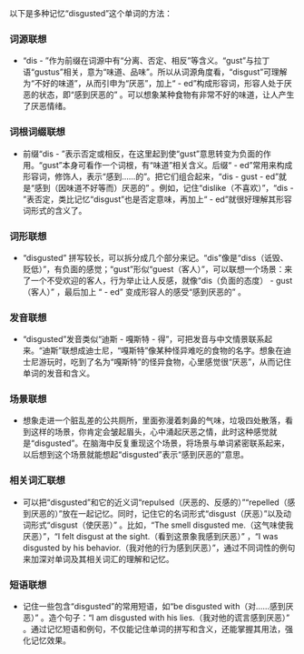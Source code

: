 以下是多种记忆“disgusted”这个单词的方法：

### 词源联想
 - “dis - ”作为前缀在词源中有“分离、否定、相反”等含义。“gust”与拉丁语“gustus”相关，意为“味道、品味”。所以从词源角度看，“disgust”可理解为“不好的味道”，从而引申为“厌恶”，加上“ - ed”构成形容词，形容人处于厌恶的状态，即“感到厌恶的” 。可以想象某种食物有非常不好的味道，让人产生了厌恶情绪。
 
### 词根词缀联想
 - 前缀“dis - ”表示否定或相反，在这里起到使“gust”意思转变为负面的作用。“gust”本身可看作一个词根，有“味道”相关含义。后缀“ - ed”常用来构成形容词，修饰人，表示“感到……的”。把它们组合起来，“dis - gust - ed”就是“感到（因味道不好等而）厌恶的” 。例如，记住“dislike（不喜欢）”，“dis - ”表否定，类比记忆“disgust”也是否定意味，再加上“ - ed”就很好理解其形容词形式的含义了。

### 词形联想
 - “disgusted” 拼写较长，可以拆分成几个部分来记。“dis”像是“diss（诋毁、贬低）”，有负面的感觉；“gust”形似“guest（客人）”，可以联想一个场景：来了一个不受欢迎的客人，行为举止让人反感，就像“dis（负面的态度） - gust（客人）” ，最后加上 “ - ed” 变成形容人的感受“感到厌恶的” 。

### 发音联想
 - “disgusted”发音类似“迪斯 - 嘎斯特 - 得”，可把发音与中文情景联系起来。“迪斯”联想成迪士尼，“嘎斯特”像某种怪异难吃的食物的名字。想象在迪士尼游玩时，吃到了名为“嘎斯特”的怪异食物，心里感觉很“厌恶”，从而记住单词的发音和含义。
 
### 场景联想
 - 想象走进一个脏乱差的公共厕所，里面弥漫着刺鼻的气味，垃圾四处散落，看到这样的场景，你肯定会皱起眉头，心中涌起厌恶之情，此时这种感觉就是“disgusted”。在脑海中反复重现这个场景，将场景与单词紧密联系起来，以后想到这个场景就能想起“disgusted”表示“感到厌恶的”意思。

### 相关词汇联想
 - 可以把“disgusted”和它的近义词“repulsed（厌恶的、反感的）”“repelled（感到厌恶的）”放在一起记忆。同时，记住它的名词形式“disgust（厌恶）”以及动词形式“disgust（使厌恶）” 。比如，“The smell disgusted me.（这气味使我厌恶）”，“I felt disgust at the sight.（看到这景象我感到厌恶）” ，“I was disgusted by his behavior.（我对他的行为感到厌恶）”，通过不同词性的例句来加深对单词及其相关词汇的理解和记忆。
 
### 短语联想
 - 记住一些包含“disgusted”的常用短语，如“be disgusted with（对……感到厌恶）” 。造个句子：“I am disgusted with his lies.（我对他的谎言感到厌恶）” 。通过记忆短语和例句，不仅能记住单词的拼写和含义，还能掌握其用法，强化记忆效果。 